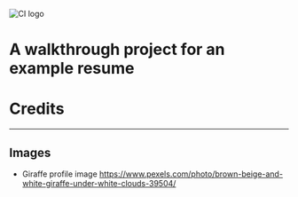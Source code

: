 ![CI logo](https://codeinstitute.s3.amazonaws.com/fullstack/ci_logo_small.png)

# A walkthrough project for an example resume

# Credits

***

## Images

- Giraffe profile image
https://www.pexels.com/photo/brown-beige-and-white-giraffe-under-white-clouds-39504/

